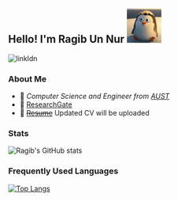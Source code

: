 <!--
**rafaelragib/rafaelragib** is a ✨ _special_ ✨ repository because its `README.md` (this file) appears on your GitHub profile.
!-->
## Hello! I'm Ragib Un Nur <img src="https://github.com/rafaelragib/rafaelragib/blob/main/tenor.gif" width="70px">
![linkldn](https://img.shields.io/static/v1?logo=linkedin&label&message=linkedin&color=blue)

### About Me

* :school: *Computer Science and Engineer from [AUST](http://www.aust.edu)*
* :microscope: [ResearchGate](https://www.researchgate.net/profile/Ragib_Un_Nur)
* :page_with_curl: ~~[Resume]()~~ Updated CV will be uploaded

### Stats

![Ragib's GitHub stats](https://github-readme-stats.vercel.app/api?username=rafaelragib&show_icons=true&theme=vue)

### Frequently Used Languages

[![Top Langs](https://github-readme-stats.vercel.app/api/top-langs/?username=rafaelragib&layout=compact)](https://github.com/anuraghazra/github-readme-stats)

